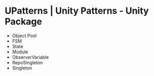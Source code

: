 # UPatterns | Unity Patterns - Unity Package

- Object Pool
- FSM
- State
- Module
- ObserverVariable
- RepoSingleton
- Singleton


